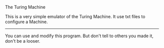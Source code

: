 The Turing Machine

This is a very simple emulator of the Turing Machine.
It use txt files to configure a Machine.

------------------------------------------------------------------

You can use and modify this program.
But don't tell to others you made it, don't be a looser.
